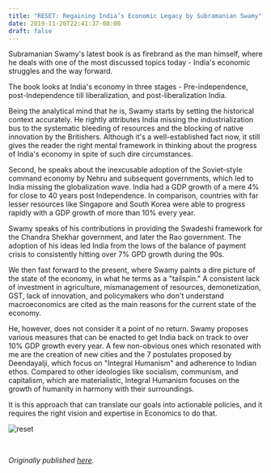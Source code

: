 ```yaml
---
title: "RESET: Regaining India’s Economic Legacy by Subramanian Swamy"
date: 2019-11-26T22:41:37-08:00
draft: false
---
```


Subramanian Swamy's latest book is as firebrand as the man himself, where he deals with one of the most discussed topics today - India's economic struggles and the way forward.

The book looks at India's economy in three stages - Pre-independence, post-Independence till liberalization, and post-liberalization India.

Being the analytical mind that he is, Swamy starts by setting the historical context accurately. He rightly attributes India missing the industrialization bus to the systematic bleeding of resources and the blocking of native innovation by the Britishers. Although it's a well-established fact now, it still gives the reader the right mental framework in thinking about the progress of India's economy in spite of such dire circumstances.

Second, he speaks about the inexcusable adoption of the Soviet-style command economy by Nehru and subsequent governments, which led to India missing the globalization wave. India had a GDP growth of a mere 4% for close to 40 years post Independence. In comparison, countries with far lesser resources like Singapore and South Korea were able to progress rapidly with a GDP growth of more than 10% every year.

Swamy speaks of his contributions in providing the Swadeshi framework for the Chandra Shekhar government, and later the Rao government. The adoption of his ideas led India from the lows of the balance of payment crisis to consistently hitting over 7% GPD growth during the 90s.

We then fast forward to the present, where Swamy paints a dire picture of the state of the economy, in what he terms as a "tailspin." A consistent lack of investment in agriculture, mismanagement of resources, demonetization, GST, lack of innovation, and policymakers who don't understand macroeconomics are cited as the main reasons for the current state of the economy.

He, however, does not consider it a point of no return. Swamy proposes various measures that can be enacted to get India back on track to over 10% GDP growth every year. A few non-obvious ones which resonated with me are the creation of new cities and the 7 postulates proposed by Deendayalji, which focus on "Integral Humanism" and adherence to Indian ethos. Compared to other ideologies like socialism, communism, and capitalism, which are materialistic, Integral Humanism focuses on the growth of humanity in harmony with their surroundings.

It is this approach that can translate our goals into actionable policies, and it requires the right vision and expertise in Economics to do that.

![reset](/reset.jpg)

&nbsp;&nbsp;

*Originally published [here](https://www.goodreads.com/review/show/3013358599).*